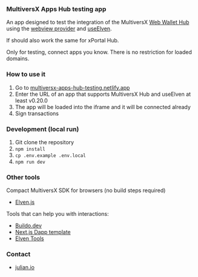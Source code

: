 ### MultiversX Apps Hub testing app

An app designed to test the integration of the MultiversX [Web Wallet Hub](https://wallet.multiversx.com/hub) using the [webview provider](https://github.com/multiversx/mx-sdk-js-webview-provider/tree/main) and [useElven](https://www.useelven.com).

If should also work the same for xPortal Hub.

Only for testing, connect apps you know. There is no restriction for loaded domains.

### How to use it

1. Go to [multiversx-apps-hub-testing.netlify.app](https://multiversx-apps-hub-testing.netlify.app)
2. Enter the URL of an app that supports MultiversX Hub and useElven at least v0.20.0
3. The app will be loaded into the iframe and it will be connected already
4. Sign transactions

### Development (local run)

1. Git clone the repository
2. `npm install`
3. `cp .env.example .env.local`
4. `npm run dev`

### Other tools

Compact MultiversX SDK for browsers (no build steps required)

- [Elven.js](https://www.elvenjs.com)

Tools that can help you with interactions:

- [Buildo.dev](https://www.buildo.dev)
- [Next.js Dapp template](https://github.com/xdevguild/nextjs-dapp-template)
- [Elven Tools](https://www.elven.tools)

### Contact

- [julian.io](https://www.julian.io)
